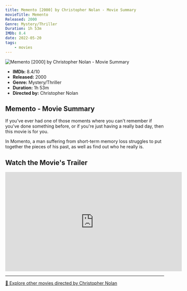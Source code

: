 ```yaml
---
title: Memento [2000] by Christopher Nolan - Movie Summary
movieTitle: Memento
Released: 2000
Genre: Mystery/Thriller
Duration: 1h 53m
IMDb: 8.4
date: 2022-05-20
tags:
    - movies
---
```


![Memento [2000] by Christopher Nolan - Movie Summary](/images/movie-momento.jpg)

- **IMDb:** 8.4/10
- **Released:** 2000
- **Genre:** Mystery/Thriller
- **Duration:** 1h 53m
- **Directed by:** Christopher Nolan

## Memento - Movie Summary

If you've ever had one of those moments where you can't remember if you've done something before, or if you're just having a really bad day, then this movie is for you.

In Momento, a man suffering from short-term memory loss struggles to put together the pieces of his past, as well as find out who he really is.

## Watch the Movie's Trailer

<iframe width="560" height="315" src="https://www.youtube-nocookie.com/embed/4CV41hoyS8A" title="YouTube video player" frameborder="0" allow="accelerometer; autoplay; clipboard-write; encrypted-media; gyroscope; picture-in-picture" allowfullscreen></iframe>

---

[🍿 Explore other movies directed by Christopher Nolan](/)